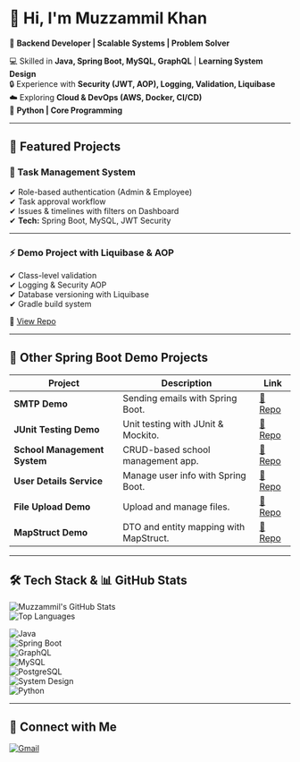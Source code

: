# 👋 Hi, I'm Muzzammil Khan  

🚀 **Backend Developer | Scalable Systems | Problem Solver**  

💻 Skilled in **Java, Spring Boot, MySQL, GraphQL** | **Learning System Design**  
🔒 Experience with **Security (JWT, AOP), Logging, Validation, Liquibase**  
☁️ Exploring **Cloud & DevOps (AWS, Docker, CI/CD)**  
🐍 **Python | Core Programming**


---

## 📂 Featured Projects  

### 📝 Task Management System  
✔ Role-based authentication (Admin & Employee)  
✔ Task approval workflow  
✔ Issues & timelines with filters on Dashboard  
✔ **Tech:** Spring Boot, MySQL, JWT Security

---

### ⚡ Demo Project with Liquibase & AOP  
✔ Class-level validation  
✔ Logging & Security AOP  
✔ Database versioning with Liquibase  
✔ Gradle build system  

🔗 [View Repo](https://github.com/dev-muzzammil/liquibase-demo-Project)  

---

## 📂 Other Spring Boot Demo Projects  

| Project | Description | Link |
|---------|-------------|------|
| **SMTP Demo** | Sending emails with Spring Boot. | [🔗 Repo](https://github.com/dev-muzzammil/SMTP) |
| **JUnit Testing Demo** | Unit testing with JUnit & Mockito. | [🔗 Repo](https://github.com/dev-muzzammil/Junit-testing) |
| **School Management System** | CRUD-based school management app. | [🔗 Repo](https://github.com/dev-muzzammil/school-management-system) |
| **User Details Service** | Manage user info with Spring Boot. | [🔗 Repo](https://github.com/dev-muzzammil/user_details) |
| **File Upload Demo** | Upload and manage files. | [🔗 Repo](https://github.com/dev-muzzammil/file_upload) |
| **MapStruct Demo** | DTO and entity mapping with MapStruct. | [🔗 Repo](https://github.com/dev-muzzammil/mapStruct) |

---

## 🛠️ Tech Stack & 📊 GitHub Stats  

![Muzzammil's GitHub Stats](https://github-readme-stats.vercel.app/api?username=dev-muzzammil&show_icons=true&theme=radical)  
![Top Languages](https://github-readme-stats.vercel.app/api/top-langs/?username=dev-muzzammil&layout=compact&theme=radical)  

![Java](https://img.shields.io/badge/Java-ED8B00?style=for-the-badge&logo=openjdk&logoColor=white)  
![Spring Boot](https://img.shields.io/badge/Spring%20Boot-6DB33F?style=for-the-badge&logo=springboot&logoColor=white)  
![GraphQL](https://img.shields.io/badge/GraphQL-E10098?style=for-the-badge&logo=graphql&logoColor=white)  
![MySQL](https://img.shields.io/badge/MySQL-4479A1?style=for-the-badge&logo=mysql&logoColor=white)  
![PostgreSQL](https://img.shields.io/badge/PostgreSQL-316192?style=for-the-badge&logo=postgresql&logoColor=white)  
![System Design](https://img.shields.io/badge/System%20Design-000000?style=for-the-badge&logo=diagram&logoColor=white)  
![Python](https://img.shields.io/badge/Python-3776AB?style=for-the-badge&logo=python&logoColor=white)  

---

## 🔗 Connect with Me  
[![Gmail](https://img.shields.io/badge/Gmail-red?logo=gmail&style=for-the-badge)](mailto:khanmuzzamml815@gmail.com)  
